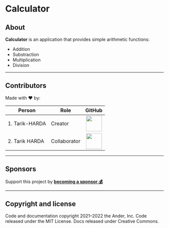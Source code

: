 # Calculator

## About

**Calculator** is an application that provides simple arithmetic functions:

* Addition
* Substraction
* Multiplication
* Division

***

## Contributors

Made with :heart: by:


| Person             | Role         |                                                                 GitHub                                                                 |
| -------------------- | -------------- | :--------------------------------------------------------------------------------------------------------------------------------------: |
| 1. Tarik-HARDA | Creator      | [<img src="https://avatars.githubusercontent.com/u/122157954?v=4" style="width:50px">](https://github.com/Tarik-Harda) |
| 2. Tarik HARDA| Collaborator  | [<img src="https://avatars.githubusercontent.com/u/78659034?v=4" style="width:50px">](https://github.com/Tarikharda) |

***

## Sponsors

Support this project by **[becoming a sponsor :moneybag: ](https://opencollective.com/)**

***

## Copyright and license

Code and documentation copyright 2021–2022 the Ander, Inc. Code released under the MIT License. Docs released under Creative Commons.
